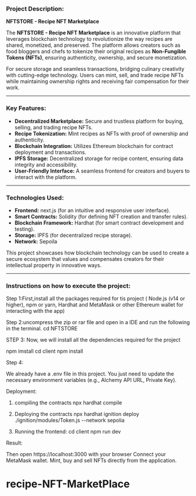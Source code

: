  ### Project Description: 

**NFTSTORE - Recipe NFT Marketplace**

The **NFTSTORE - Recipe NFT Marketplace** is an innovative platform that leverages blockchain technology to revolutionize the way recipes are shared, monetized, and preserved. The platform allows creators such as food bloggers and chefs to tokenize their original recipes as **Non-Fungible Tokens (NFTs)**, ensuring authenticity, ownership, and secure monetization. 

For secure storage and seamless transactions, bridging culinary creativity with cutting-edge technology. Users can mint, sell, and trade recipe NFTs while maintaining ownership rights and receiving fair compensation for their work.

---

### Key Features:
- **Decentralized Marketplace:** Secure and trustless platform for buying, selling, and trading recipe NFTs.
- **Recipe Tokenization:** Mint recipes as NFTs with proof of ownership and authenticity.
- **Blockchain Integration:** Utilizes Ethereum blockchain for contract deployment and transactions.
- **IPFS Storage:** Decentralized storage for recipe content, ensuring data integrity and accessibility.
- **User-Friendly Interface:** A seamless frontend for creators and buyers to interact with the platform.

---

### Technologies Used:
- **Frontend:** next.js (for an intuitive and responsive user interface).
- **Smart Contracts:** Solidity (for defining NFT creation and transfer rules).
- **Blockchain Framework:** Hardhat (for smart contract development and testing).
- **Storage:** IPFS (for decentralized recipe storage).
- **Network:** Sepoila

This project showcases how blockchain technology can be used to create a secure ecosystem that values and compensates creators for their intellectual property in innovative ways.

--------------------------

### Instructions on how to execute the project:

Step 1:First,install all the packages required for tis project ( Node.js (v14 or higher),
npm or yarn,
Hardhat and
MetaMask or other Ethereum wallet for interacting with the app) 

Step 2:uncompress the zip or rar file and open in a IDE and run the following in the terminal.
cd NFTSTORE

STEP 3: Now, we will install all the dependencies required for the project

npm imstall
cd client
npm install

Step 4:

We already have a .env file in this project. You just need to update the necessary environment variables (e.g., Alchemy API URL, Private Key).


Deployment:
1. compiling the contracts
npx hardhat compile

2. Deploying the contracts
npx hardhat ignition deploy ./ignition/modules/Token.js --network sepolia

3. Running the frontend:
cd client
npm run dev

Result:

Then open https://localhost:3000 with your browser 
Connect your MetaMask wallet.
Mint, buy and sell NFTs directly from the application.
# recipe-NFT-MarketPlace
